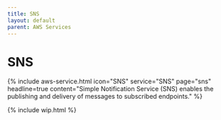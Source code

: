 ```yaml
---
title: SNS
layout: default
parent: AWS Services
---
```


# SNS

{% include aws-service.html icon="SNS" service="SNS" page="sns" headline=true
    content="Simple Notification Service (SNS) enables the publishing and delivery of messages to subscribed endpoints." %}

{% include wip.html %}